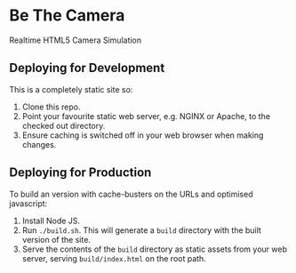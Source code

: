 # Be The Camera

Realtime HTML5 Camera Simulation

## Deploying for Development

This is a completely static site so:

1. Clone this repo.
2. Point your favourite static web server, e.g. NGINX or Apache, to the checked out directory.
3. Ensure caching is switched off in your web browser when making changes.

## Deploying for Production

To build an version with cache-busters on the URLs and optimised javascript:

1. Install Node JS.
2. Run `./build.sh`. This will generate a `build` directory with the built version of the site.
3. Serve the contents of the `build` directory as static assets from your web server, serving `build/index.html` on the root path.
